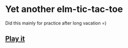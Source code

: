 # Yet another elm-tic-tac-toe

Did this mainly for practice after long vacation =)

## [Play it](http://mousaka.github.com/elm-tic-tac-toe)

